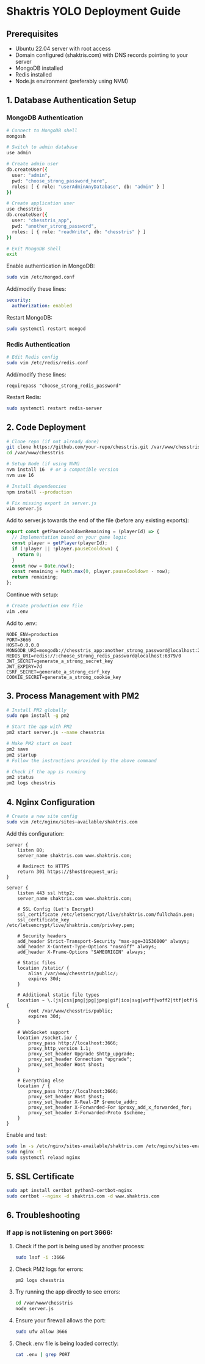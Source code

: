 # Shaktris YOLO Deployment Guide

## Prerequisites
- Ubuntu 22.04 server with root access
- Domain configured (shaktris.com) with DNS records pointing to your server
- MongoDB installed
- Redis installed
- Node.js environment (preferably using NVM)

## 1. Database Authentication Setup

### MongoDB Authentication

```bash
# Connect to MongoDB shell
mongosh

# Switch to admin database
use admin

# Create admin user
db.createUser({
  user: "admin",
  pwd: "choose_strong_password_here",
  roles: [ { role: "userAdminAnyDatabase", db: "admin" } ]
})

# Create application user
use chesstris
db.createUser({
  user: "chesstris_app",
  pwd: "another_strong_password",
  roles: [ { role: "readWrite", db: "chesstris" } ]
})

# Exit MongoDB shell
exit
```

Enable authentication in MongoDB:
```bash
sudo vim /etc/mongod.conf
```

Add/modify these lines:
```yaml
security:
  authorization: enabled
```

Restart MongoDB:
```bash
sudo systemctl restart mongod
```

### Redis Authentication

```bash
# Edit Redis config
sudo vim /etc/redis/redis.conf
```

Add/modify these lines:
```
requirepass "choose_strong_redis_password"
```

Restart Redis:
```bash
sudo systemctl restart redis-server
```

## 2. Code Deployment

```bash
# Clone repo (if not already done)
git clone https://github.com/your-repo/chesstris.git /var/www/chesstris
cd /var/www/chesstris

# Setup Node (if using NVM)
nvm install 16  # or a compatible version
nvm use 16

# Install dependencies
npm install --production

# Fix missing export in server.js
vim server.js
```

Add to server.js towards the end of the file (before any existing exports):
```javascript
export const getPauseCooldownRemaining = (playerId) => {
  // Implementation based on your game logic
  const player = getPlayer(playerId);
  if (!player || !player.pauseCooldown) {
    return 0;
  }
  const now = Date.now();
  const remaining = Math.max(0, player.pauseCooldown - now);
  return remaining;
};
```

Continue with setup:
```bash
# Create production env file
vim .env
```

Add to .env:
```
NODE_ENV=production
PORT=3666
HOST=0.0.0.0
MONGODB_URI=mongodb://chesstris_app:another_strong_password@localhost:27017/chesstris
REDIS_URI=redis://:choose_strong_redis_password@localhost:6379/0
JWT_SECRET=generate_a_strong_secret_key
JWT_EXPIRY=7d
CSRF_SECRET=generate_a_strong_csrf_key
COOKIE_SECRET=generate_a_strong_cookie_key
```

## 3. Process Management with PM2

```bash
# Install PM2 globally
sudo npm install -g pm2

# Start the app with PM2
pm2 start server.js --name chesstris

# Make PM2 start on boot
pm2 save
pm2 startup
# Follow the instructions provided by the above command

# Check if the app is running
pm2 status
pm2 logs chesstris
```

## 4. Nginx Configuration

```bash
# Create a new site config
sudo vim /etc/nginx/sites-available/shaktris.com
```

Add this configuration:
```nginx
server {
    listen 80;
    server_name shaktris.com www.shaktris.com;
    
    # Redirect to HTTPS
    return 301 https://$host$request_uri;
}

server {
    listen 443 ssl http2;
    server_name shaktris.com www.shaktris.com;
    
    # SSL Config (Let's Encrypt)
    ssl_certificate /etc/letsencrypt/live/shaktris.com/fullchain.pem;
    ssl_certificate_key /etc/letsencrypt/live/shaktris.com/privkey.pem;
    
    # Security headers
    add_header Strict-Transport-Security "max-age=31536000" always;
    add_header X-Content-Type-Options "nosniff" always;
    add_header X-Frame-Options "SAMEORIGIN" always;
    
    # Static files
    location /static/ {
        alias /var/www/chesstris/public/;
        expires 30d;
    }
    
    # Additional static file types
    location ~ \.(js|css|png|jpg|jpeg|gif|ico|svg|woff|woff2|ttf|otf)$ {
        root /var/www/chesstris/public;
        expires 30d;
    }
    
    # WebSocket support
    location /socket.io/ {
        proxy_pass http://localhost:3666;
        proxy_http_version 1.1;
        proxy_set_header Upgrade $http_upgrade;
        proxy_set_header Connection "upgrade";
        proxy_set_header Host $host;
    }
    
    # Everything else
    location / {
        proxy_pass http://localhost:3666;
        proxy_set_header Host $host;
        proxy_set_header X-Real-IP $remote_addr;
        proxy_set_header X-Forwarded-For $proxy_add_x_forwarded_for;
        proxy_set_header X-Forwarded-Proto $scheme;
    }
}
```

Enable and test:
```bash
sudo ln -s /etc/nginx/sites-available/shaktris.com /etc/nginx/sites-enabled/
sudo nginx -t
sudo systemctl reload nginx
```

## 5. SSL Certificate

```bash
sudo apt install certbot python3-certbot-nginx
sudo certbot --nginx -d shaktris.com -d www.shaktris.com
```

## 6. Troubleshooting

### If app is not listening on port 3666:

1. Check if the port is being used by another process:
   ```bash
   sudo lsof -i :3666
   ```

2. Check PM2 logs for errors:
   ```bash
   pm2 logs chesstris
   ```

3. Try running the app directly to see errors:
   ```bash
   cd /var/www/chesstris
   node server.js
   ```

4. Ensure your firewall allows the port:
   ```bash
   sudo ufw allow 3666
   ```

5. Check .env file is being loaded correctly:
   ```bash
   cat .env | grep PORT
   ``` 